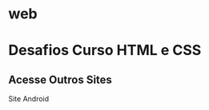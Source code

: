# web
 <h1>Desafios Curso HTML e CSS</h1>
 <h2>Acesse Outros Sites</h2
 <a href="https://jkelvin001.github.io/web/desafio-android/android.html">Site Android</a>

